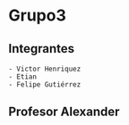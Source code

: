 ﻿# Grupo3

## Integrantes
    - Victor Henriquez
    - Etian
    - Felipe Gutiérrez

## Profesor Alexander
